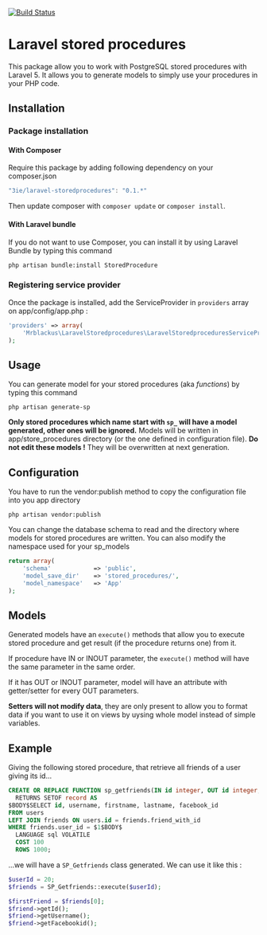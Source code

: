 [![Build Status](https://travis-ci.org/3ie/laravel-storedprocedures.svg?branch=master)](https://travis-ci.org/3ie/laravel-storedprocedures)
# Laravel stored procedures
This package allow you to work with PostgreSQL stored procedures with Laravel 5. It allows you to generate models to simply use your procedures in your PHP code.

## Installation

### Package installation
#### With Composer
Require this package by adding following dependency on your composer.json
```javascript
"3ie/laravel-storedprocedures": "0.1.*"
```
Then update composer with `composer update` or `composer install`.

#### With Laravel bundle
If you do not want to use Composer, you can install it by using Laravel Bundle by typing this command
```
php artisan bundle:install StoredProcedure
```
### Registering service provider
Once the package is installed, add the ServiceProvider in `providers` array on app/config/app.php :
```php
'providers' => array(
    'Mrblackus\LaravelStoredprocedures\LaravelStoredproceduresServiceProvider'
);
```

## Usage
You can generate model for your stored procedures (aka *functions*) by typing this command
```
php artisan generate-sp
```
**Only stored procedures which name start with ``sp_`` will have a model generated, other ones will be ignored.**
Models will be written in app/store_procedures directory (or the one defined in configuration file). **Do not edit these models !** They will be overwritten at next generation.

## Configuration
You have to run the vendor:publish method to copy the configuration file into you app directory
```
php artisan vendor:publish
```
You can change the database schema to read and the directory where models for stored procedures are written. You can also modify the namespace used for your sp_models
```php
return array(
    'schema'         	=> 'public',
    'model_save_dir' 	=> 'stored_procedures/',
	'model_namespace'   => 'App'
);
```

## Models
Generated models have an `execute()` methods that allow you to execute stored procedure and get result (if the procedure returns one) from it.

If procedure have IN or INOUT parameter, the `execute()` method will have the same parameter in the same order.

If it has OUT or INOUT parameter, model will have an attribute with getter/setter for every OUT parameters.

**Setters will not modify data**, they are only present to allow you to format data if you want to use it on views by uysing whole model instead of simple variables.

## Example
Giving the following stored procedure, that retrieve all friends of a user giving its id...
```sql
CREATE OR REPLACE FUNCTION sp_getfriends(IN id integer, OUT id integer, OUT username character varying, OUT firstname character varying, OUT lastname character varying, OUT facebook_id character varying)
  RETURNS SETOF record AS
$BODY$SELECT id, username, firstname, lastname, facebook_id
FROM users
LEFT JOIN friends ON users.id = friends.friend_with_id
WHERE friends.user_id = $1$BODY$
  LANGUAGE sql VOLATILE
  COST 100
  ROWS 1000;
```
...we will have a `SP_Getfriends` class generated. We can use it like this :
```php
$userId = 20;
$friends = SP_Getfriends::execute($userId);

$firstFriend = $friends[0];
$friend->getId();
$friend->getUsername();
$friend->getFacebookid();
```
